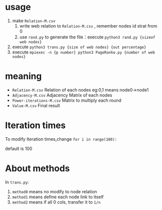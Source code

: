 # usage

1. make `Relation-M.csv`
   1. write web relation to `Relation-M.csv` , remember nodes id strat from 0
   2. use `rand.py` to generate the file：execute `python3 rand.py {sizeof web nodes}`
2. execute `python3 trans.py {size of web nodes} {out percentage}`
3. execute `mpiexec -n {p number} python3 PageRanke.py {number of web nodes}`

# meaning

- `Relation-M.csv`  Relation of each nodes eg:0,1 means node0->node1
- `Adjacency-M.csv`  Adjacency Matrix of each nodes
- `Power-iterations-M.csv`  Matrix to multiply each round
- `Value-M.csv`  Final result

# Iteration times

To modify Iteration times,change `for i in range(100):`

default is 100

# About methods

In `trans.py`:

1. `method0` means no modify to node relation
2. `method1` means define each node link to itself
3. `method2` means if all 0 cols, transfer it to `1/n`
